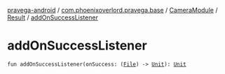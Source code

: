 [pravega-android](../../../index.md) / [com.phoenixoverlord.pravega.base](../../index.md) / [CameraModule](../index.md) / [Result](index.md) / [addOnSuccessListener](./add-on-success-listener.md)

# addOnSuccessListener

`fun addOnSuccessListener(onSuccess: (`[`File`](https://docs.oracle.com/javase/6/docs/api/java/io/File.html)`) -> `[`Unit`](https://kotlinlang.org/api/latest/jvm/stdlib/kotlin/-unit/index.html)`): `[`Unit`](https://kotlinlang.org/api/latest/jvm/stdlib/kotlin/-unit/index.html)